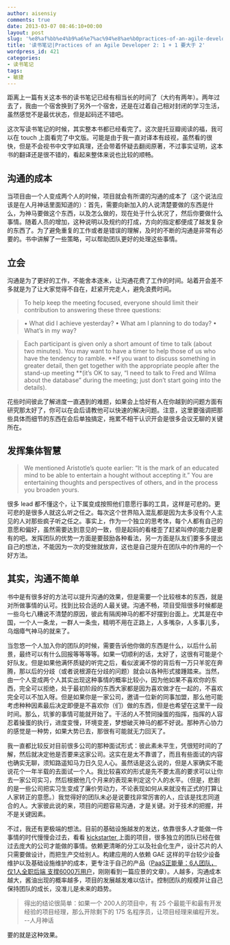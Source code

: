 ```yaml
---
author: aisensiy
comments: true
date: 2013-03-07 08:46:10+00:00
layout: post
slug: '%e8%af%bb%e4%b9%a6%e7%ac%94%e8%ae%b0practices-of-an-agile-developer-2-1-1-%e8%a6%81%e5%a4%a7%e4%ba%8e-2'
title: '读书笔记|Practices of an Agile Developer 2: 1 + 1 要大于 2'
wordpress_id: 421
categories:
- 读书笔记
tags:
- 敏捷
---
```


距离上一篇有关这本书的读书笔记已经有相当长的时间了（大约有两年）。两年过去了，我由一个宿舍换到了另外一个宿舍，还是在过着自己相对封闭的学习生活，虽然感觉不是最优状态，但是起码还不错吧。

这次写读书笔记的时候，其实整本书都已经看完了。这次是托豆瓣阅读的福，我可以在 touch 上面看完了中文版。可能是由于我一直对译本有歧视，虽然看的很快，但是不会视书中文字如真理，还会带着怀疑去翻阅原著，不过事实证明，这本书的翻译还是很不错的，看起来整体来说也比较的顺畅。


## 沟通的成本


当项目由一个人变成两个人的时候，项目就会有所谓的沟通的成本了（这个说法应该是在人月神话里面知道的）：首先，需要向新加入的人说清楚要做的东西是什么，为神马要做这个东西，以及怎么做的，现在处于什么状况了，然后你要做什么事情。随着人员的增加，这种说明以及规约的打成，方向的指定都便成了越发复杂的东西了。为了避免重复的工作或者是错误的理解，及时的不断的沟通是非常有必要的。书中讲解了一些策略，可以帮助团队更好的处理这些事情。


## 立会


沟通是为了更好的工作，不能舍本逐末，让沟通花费了工作的时间。站着开会差不多就是为了让大家觉得不自在，赶紧开完走人，避免浪费时间。


> To help keep the meeting focused, everyone should limit their contribution to answering these three questions:

>• What did I achieve yesterday?
• What am I planning to do today?
• What’s in my way?

> Each participant is given only a short amount of time to talk (about two minutes). You may want to have a timer to help those of us who have the tendency to ramble. **If you want to discuss something in greater detail, then get together with the appropriate people after the stand-up meeting **(it’s OK to say, “I need to talk to Fred and Wilma about the database” during the meeting; just don’t start going into the details).


花些时间彼此了解进度一直遇到的难题，如果会上恰好有人在你越到的问题方面有研究那太好了，你可以在会后请教他可以快速的解决问题。注意，这里要强调把那些具体而细节的东西在会后单独搞定，拖累不相干认识开会是很多会议无聊的关键所在。


## 发挥集体智慧




> We mentioned Aristotle’s quote earlier: “It is the mark of an educated mind to be able to entertain a hought without accepting it.” You are entertaining thoughts and perspectives of others, and in the process you broaden yours.


很多 lead 都不懂这个，让下属变成按照他们意愿行事的工具，这样是可悲的。更可悲的是很多人就这么听之任之。每次这个世界陷入混乱都是因为太多没有个人主见的人对那些疯子听之任之。事实上，作为一个独立的思考体，每个人都有自己的意愿和偏好，虽然需要达到意见的一致，但是起码的看楼歪了赶紧叫停的能力是要有的吧。发挥团队的优势一方面是要鼓励各种看法，另一方面是队友们要多多提出自己的想法，不能因为一次的受挫就放弃，这也是自己提升在团队中的作用的一个好方法。


## 其实，沟通不简单


书中是有很多好的方法可以提升沟通的效果，但是需要一个比较根本的东西，就是对所做事情的认可。找到比较合适的人最关键。沟通不畅，项目受阻很多时候都是一些乌七八糟说不清楚的原因，彼此有隔阂神马的都不好摆到台面上。尤其是在中国，一个人一条龙，一群人一条虫，精明不用在正路上，人多嘴杂，人多事儿多，乌烟瘴气神马的就来了。

当忽悠一个人加入你的团队的时候，需要告诉他你做的东西是什么，以后什么前景，最终可以有什么回报等等等等。如果一切顺利的话，太好了，这很有可能是个好队友。但是如果他满怀质疑的听完之后，看似波澜不惊的背后有一万只羊驼在奔腾，那以后的分歧（或者说根源在分歧的问题）就会以各种形式接踵踏来。当然，由一个人变成两个人其实出现这种事情的概率比较小，因为他如果不喜欢你的东西，完全可以拒绝，处于最初阶段的东西大家都是因为喜欢做才在一起的，不喜欢完全可以不加入呀。但是如果你是一家公司，邀请一位新的同事加盟，那么他可能考虑种种因素最后决定即便是不喜欢你（们）做的东西，但是也希望在这里干一段时间。那么，坑爹的事情可能就开始了。干活的人不赞同操蛋的指挥，指挥的人容忍着操蛋的执行，进度变慢，环境变差，梦想破灭神马的都不好说。那种齐心协力的感觉是一种势，如果大势已去，那很有可能就无力回天了。

我一直都比较反对目前很多公司的那种面试形式：彼此素未平生，凭很短时间的了解，然后就决定他是否要来这家公司。这实在是太不靠谱了，而且有些面试的内容也确实无聊，须知路遥知马力日久见人心。虽然话是这么说的，但是人家确实不能说花个一年半载的去面试一个人。我比较喜欢的形式是先不要太高的要求可以让你去一家公司实习，然后根据他几个月来的表现来判定这个人的水平。（但是，悲剧的是一些公司把实习生变成了廉价劳动力，不论表现如何从来就没有正式的打算让人家转正的意愿。）我觉得好的团队未必是说要找非常厉害的人，应该是找志同道合的人。大家彼此说的来，项目的问题容易沟通，才是关键。对于技术的把握，并不是关键因素。

不过，我还有更极端的想法。目前的基础设施越发的发达，依靠很多人才能做一件事情的时代慢慢会过去，看看 [kickstarter ](http://www.kickstarter.com/)上面的项目，很多独立的团队已经在做过去庞大的公司才能做的事情。依赖更清晰的分工以及社会化生产，设计芯片的人只需要做设计，而把生产交给别人。构建应用的人依赖 GAE 这样的平台较少设备维护以及基础设施维护的成本，更专注于自己的产品（[PaaS正能量：6人团队，仅1人全职后端 支撑6000万用户](http://www.csdn.net/article/2013-03-06/2814372-paas-appengine-user-case)，刚刚看到一篇应景的文章）。人越多，沟通成本越大，酱油出现的概率越多，项目的发展越发难以估计。控制团队的规模并让自己保持团队的成长，没准儿是未来的趋势。


> 得出的结论很简单：如果一个 200人的项目中，有 25 个最能干和最有开发经验的项目经理，那么开除剩下的 175 名程序员，让项目经理来编程开发。 --人月神话


要的就是这种效果。

